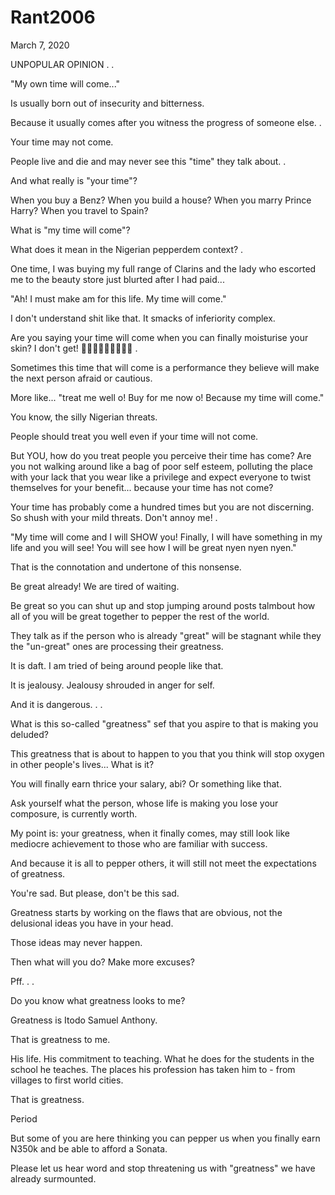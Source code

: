# Rant2006


March 7, 2020

UNPOPULAR OPINION
.
.

"My own time will come..."

Is usually born out of insecurity and bitterness.

Because it usually comes after you witness the progress of someone else.
.

Your time may not come.

People live and die and may never see this "time" they talk about.
.

And what really is "your time"?

When you buy a Benz? When you build a house? When you marry Prince Harry? When you travel to Spain?

What is "my time will come"?

What does it mean in the Nigerian pepperdem context?
.

One time, I was buying my full range of Clarins and the lady who escorted me to the beauty store just blurted after I had paid...

"Ah! I must make am for this life. My time will come."

I don't understand shit like that. It smacks of inferiority complex.

Are you saying your time will come when you can finally moisturise your skin? I don't get! 🤷🏾‍♀️🤷🏾‍♀️🤷🏾‍♀️
.

Sometimes this time that will come is a performance they believe will make the next person afraid or cautious.

More like... "treat me well o! Buy for me now o! Because my time will come."

You know, the silly Nigerian threats.

People should treat you well even if your time will not come. 

But YOU, how do you treat people you perceive their time has come? Are you not walking around like a bag of poor self esteem, polluting the place with your lack that you wear like a privilege and expect everyone to twist themselves for your benefit... because your time has not come?

Your time has probably come a hundred times but you are not discerning. So shush with your mild threats. Don't annoy me!
.

"My time will come and I will SHOW you! Finally, I will have something in my life and you will see! You will see how I will be great nyen nyen nyen." 

That is the connotation and undertone of this nonsense.

Be great already! We are tired of waiting.

Be great so you can shut up and stop jumping around posts talmbout how all of you will be great together to pepper the rest of the world.

They talk as if the person who is already "great" will be stagnant while they the "un-great" ones are processing their greatness.

It is daft. I am tried of being around people like that.

It is jealousy. Jealousy shrouded in anger for self. 

And it is dangerous.
.
.

What is this so-called "greatness" sef that you aspire to that is making you deluded?

This greatness that is about to happen to you that you think will stop oxygen in other people's lives... What is it?

You will finally earn thrice your salary, abi? Or something like that.

Ask yourself what the person, whose life is making you lose your composure, is currently worth.

My point is: your greatness, when it finally comes, may still look like mediocre achievement to those who are familiar with success.

And because it is all to pepper others, it will still not meet the expectations of greatness.

You're sad. But please, don't be this sad.

Greatness starts by working on the flaws that are obvious, not the delusional ideas you have in your head.

Those ideas may never happen.

Then what will you do? Make more excuses?

Pff.
.
.

Do you know what greatness looks to me?

Greatness is Itodo Samuel Anthony.

That is greatness to me.

His life. His commitment to teaching. What he does for the students in the school he teaches. The places his profession has taken him to - from villages to first world cities.

That is greatness.

Period

But some of you are here thinking you can pepper us when you finally earn N350k and be able to afford a Sonata.

Please let us hear word and stop threatening us with "greatness" we have already surmounted.